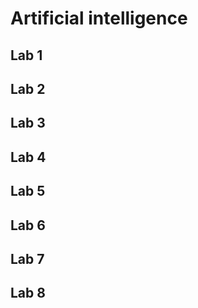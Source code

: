 # Artificial intelligence
## Lab 1
[](https://github.com/ciuiseb/UBB/tree/main/Semestrul%204/AI/lab01)

## Lab 2
[](https://github.com/ciuiseb/UBB/tree/main/Semestrul%204/AI/lab02)

## Lab 3
[](https://github.com/ciuiseb/UBB/tree/main/Semestrul%204/AI/lab03)

## Lab 4
[](https://github.com/ciuiseb/UBB/tree/main/Semestrul%204/AI/lab04)

## Lab 5
[](https://github.com/ciuiseb/UBB/tree/main/Semestrul%204/AI/lab05)

## Lab 6
[](https://github.com/ciuiseb/UBB/tree/main/Semestrul%204/AI/lab06)

## Lab 7
[](https://github.com/ciuiseb/UBB/tree/main/Semestrul%204/AI/lab07)

## Lab 8

[](https://github.com/ciuiseb/UBB/tree/main/Semestrul%204/AI/lab08)
